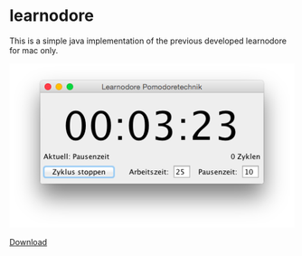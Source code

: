 learnodore
==========

This is a simple java implementation of the previous developed learnodore for mac only.

![Screenshot](screenshot.png)

[Download](https://github.com/stetro/learnodore-java/raw/master/learnodore.jar)
